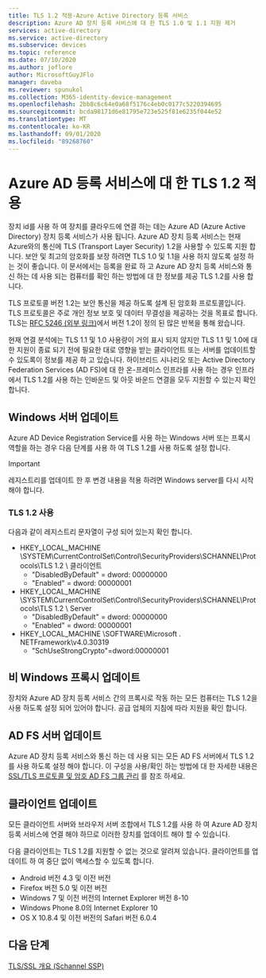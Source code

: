 ```yaml
---
title: TLS 1.2 적용-Azure Active Directory 등록 서비스
description: Azure AD 장치 등록 서비스에 대 한 TLS 1.0 및 1.1 지원 제거
services: active-directory
ms.service: active-directory
ms.subservice: devices
ms.topic: reference
ms.date: 07/10/2020
ms.author: joflore
author: MicrosoftGuyJFlo
manager: daveba
ms.reviewer: spunukol
ms.collection: M365-identity-device-management
ms.openlocfilehash: 2bb8c6c64e0a68f5176c4eb0c0177c5220394695
ms.sourcegitcommit: bcda98171d6e81795e723e525f81e6235f044e52
ms.translationtype: MT
ms.contentlocale: ko-KR
ms.lasthandoff: 09/01/2020
ms.locfileid: "89268760"
---
```

# <a name="enforce-tls-12-for-the-azure-ad-registration-service"></a>Azure AD 등록 서비스에 대 한 TLS 1.2 적용

장치 id를 사용 하 여 장치를 클라우드에 연결 하는 데는 Azure AD (Azure Active Directory) 장치 등록 서비스가 사용 됩니다. Azure AD 장치 등록 서비스는 현재 Azure와의 통신에 TLS (Transport Layer Security) 1.2을 사용할 수 있도록 지원 합니다. 보안 및 최고의 암호화를 보장 하려면 TLS 1.0 및 1.1을 사용 하지 않도록 설정 하는 것이 좋습니다. 이 문서에서는 등록을 완료 하 고 Azure AD 장치 등록 서비스와 통신 하는 데 사용 되는 컴퓨터를 확인 하는 방법에 대 한 정보를 제공 TLS 1.2를 사용 합니다.

TLS 프로토콜 버전 1.2는 보안 통신을 제공 하도록 설계 된 암호화 프로토콜입니다. TLS 프로토콜은 주로 개인 정보 보호 및 데이터 무결성을 제공하는 것을 목표로 합니다. TLS는 [RFC 5246 (외부 링크)](https://tools.ietf.org/html/rfc5246)에서 버전 1.2이 정의 된 많은 반복을 통해 왔습니다.

현재 연결 분석에는 TLS 1.1 및 1.0 사용량이 거의 표시 되지 않지만 TLS 1.1 및 1.0에 대 한 지원이 종료 되기 전에 필요한 대로 영향을 받는 클라이언트 또는 서버를 업데이트할 수 있도록이 정보를 제공 하 고 있습니다. 하이브리드 시나리오 또는 Active Directory Federation Services (AD FS)에 대 한 온-프레미스 인프라를 사용 하는 경우 인프라에서 TLS 1.2를 사용 하는 인바운드 및 아웃 바운드 연결을 모두 지원할 수 있는지 확인 합니다.

## <a name="update-windows-servers"></a>Windows 서버 업데이트

Azure AD Device Registration Service를 사용 하는 Windows 서버 또는 프록시 역할을 하는 경우 다음 단계를 사용 하 여 TLS 1.2를 사용 하도록 설정 합니다.

> [!IMPORTANT]
> 레지스트리를 업데이트 한 후 변경 내용을 적용 하려면 Windows server를 다시 시작 해야 합니다.

### <a name="enable-tls-12"></a>TLS 1.2 사용

다음과 같이 레지스트리 문자열이 구성 되어 있는지 확인 합니다.

- HKEY_LOCAL_MACHINE \SYSTEM\CurrentControlSet\Control\SecurityProviders\SCHANNEL\Protocols\TLS 1.2 \ 클라이언트
  - "DisabledByDefault" = dword: 00000000
  - "Enabled" = dword: 00000001
- HKEY_LOCAL_MACHINE \SYSTEM\CurrentControlSet\Control\SecurityProviders\SCHANNEL\Protocols\TLS 1.2 \ Server
  - "DisabledByDefault" = dword: 00000000
  - "Enabled" = dword: 00000001
- HKEY_LOCAL_MACHINE \SOFTWARE\Microsoft \. NETFramework\v4.0.30319
  - "SchUseStrongCrypto"=dword:00000001

## <a name="update-non-windows-proxies"></a>비 Windows 프록시 업데이트

장치와 Azure AD 장치 등록 서비스 간의 프록시로 작동 하는 모든 컴퓨터는 TLS 1.2을 사용 하도록 설정 되어 있어야 합니다. 공급 업체의 지침에 따라 지원을 확인 합니다.

## <a name="update-ad-fs-servers"></a>AD FS 서버 업데이트

Azure AD 장치 등록 서비스와 통신 하는 데 사용 되는 모든 AD FS 서버에서 TLS 1.2를 사용 하도록 설정 해야 합니다. 이 구성을 사용/확인 하는 방법에 대 한 자세한 내용은 [SSL/TLS 프로토콜 및 암호 AD FS 그룹 관리](/windows-server/identity/ad-fs/operations/manage-ssl-protocols-in-ad-fs) 를 참조 하세요.

## <a name="client-updates"></a>클라이언트 업데이트

모든 클라이언트 서버와 브라우저 서버 조합에서 TLS 1.2를 사용 하 여 Azure AD 장치 등록 서비스에 연결 해야 하므로 이러한 장치를 업데이트 해야 할 수 있습니다.

다음 클라이언트는 TLS 1.2를 지원할 수 없는 것으로 알려져 있습니다. 클라이언트를 업데이트 하 여 중단 없이 액세스할 수 있도록 합니다.

- Android 버전 4.3 및 이전 버전
- Firefox 버전 5.0 및 이전 버전
- Windows 7 및 이전 버전의 Internet Explorer 버전 8-10
- Windows Phone 8.0의 Internet Explorer 10
- OS X 10.8.4 및 이전 버전의 Safari 버전 6.0.4

## <a name="next-steps"></a>다음 단계

[TLS/SSL 개요 (Schannel SSP)](/windows-server/security/tls/tls-ssl-schannel-ssp-overview)